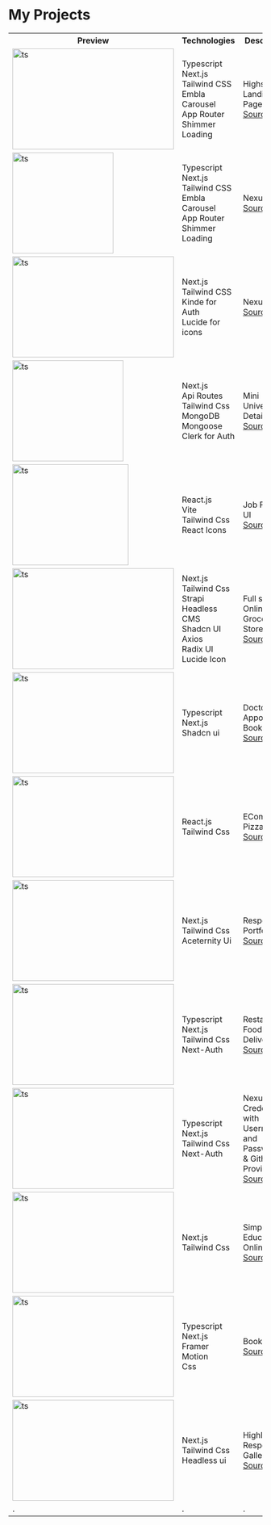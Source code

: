 

# My Projects


<table>
  <tr>
    <th>Preview</th>
    <th>Technologies</th>
    <th>Description</th>
  </tr>
  
  <tr>
    <td>
    <img
      src="https://s31.picofile.com/file/8474257150/highstorm_1_.JPG"
      alt="ts"
      width="320"
      height="200"
    />
    </td>
    <td>
    Typescript <br />
    Next.js <br />
    Tailwind CSS <br />
    Embla Carousel <br />
    App Router <br />
    Shimmer Loading <br />
    </td>
        <td>
        Highstorm Landing Page <br/>
    <a href="https://github.com/MiladJoodi/HighStorm" target="_top">
    <span>Source</span>
    <svg width="13.5" height="13.5" aria-hidden="true" viewBox="0 0 24 24" class="iconExternalLink_node_modules-@docusaurus-theme-classic-lib-theme-Icon-ExternalLink-styles-module"><path fill="currentColor" d="M21 13v10h-21v-19h12v2h-10v15h17v-8h2zm3-12h-10.988l4.035 4-6.977 7.07 2.828 2.828 6.977-7.07 4.125 4.172v-11z"></path></svg>
    </a></td>
  </tr>
  <tr>
    <td>
    <img
      src="https://s30.picofile.com/file/8474226692/mob_1_.png"
      alt="ts"
      width="200"
      height="200"
    />
    </td>
    <td>
    Typescript <br />
    Next.js <br />
    Tailwind CSS <br />
    Embla Carousel <br />
    App Router <br />
    Shimmer Loading <br />
    </td>
        <td>
        Nexus <br/>
    <a href="https://github.com/MiladJoodi/Nexus" target="_top">
    <span>Source</span>
    <svg width="13.5" height="13.5" aria-hidden="true" viewBox="0 0 24 24" class="iconExternalLink_node_modules-@docusaurus-theme-classic-lib-theme-Icon-ExternalLink-styles-module"><path fill="currentColor" d="M21 13v10h-21v-19h12v2h-10v15h17v-8h2zm3-12h-10.988l4.035 4-6.977 7.07 2.828 2.828 6.977-7.07 4.125 4.172v-11z"></path></svg>
    </a></td>
  </tr>
  <tr>
    <td>
    <img
      src="https://s30.picofile.com/file/8474228468/job2.JPG"
      alt="ts"
      width="320"
      height="200"
    />
    </td>
    <td>
    Next.js <br />
    Tailwind CSS <br />
    Kinde for Auth <br />
    Lucide for icons <br />
    </td>
        <td>
        Nexus <br/>
    <a href="https://github.com/MiladJoodi/Job_Board" target="_top">
    <span>Source</span>
    <svg width="13.5" height="13.5" aria-hidden="true" viewBox="0 0 24 24" class="iconExternalLink_node_modules-@docusaurus-theme-classic-lib-theme-Icon-ExternalLink-styles-module"><path fill="currentColor" d="M21 13v10h-21v-19h12v2h-10v15h17v-8h2zm3-12h-10.988l4.035 4-6.977 7.07 2.828 2.828 6.977-7.07 4.125 4.172v-11z"></path></svg>
    </a></td>
  </tr>
  <tr>
    <td>
    <img
      src="https://camo.githubusercontent.com/43c2d6c93511f126cfdb88c2f5d5a1e733887d38e290359781a5f8365c92bd4c/68747470733a2f2f7333312e7069636f66696c652e636f6d2f66696c652f383437333933353433342f73637265656e636170747572655f6c6f63616c686f73745f333030305f323032345f30335f33305f31335f34315f33352e706e67"
      alt="ts"
      width="220"
      height="200"
    />
    </td>
    <td>
    Next.js <br />
    Api Routes<br />
    Tailwind Css <br />
    MongoDB <br />
    Mongoose <br />
    Clerk for Auth <br />
    </td>
        <td>
        Mini University Details <br/>
    <a href="https://github.com/MiladJoodi/Coursera_News_App" target="_top">
    <span>Source</span>
    <svg width="13.5" height="13.5" aria-hidden="true" viewBox="0 0 24 24" class="iconExternalLink_node_modules-@docusaurus-theme-classic-lib-theme-Icon-ExternalLink-styles-module"><path fill="currentColor" d="M21 13v10h-21v-19h12v2h-10v15h17v-8h2zm3-12h-10.988l4.035 4-6.977 7.07 2.828 2.828 6.977-7.07 4.125 4.172v-11z"></path></svg>
    </a></td>
  </tr>
    <tr>
    <td >
    <img
      src="https://camo.githubusercontent.com/07d385762a05ce86b74ff9bf5d2f58331298c85b8c7ec8dffc29aaf21c9bf3de/68747470733a2f2f7333302e7069636f66696c652e636f6d2f66696c652f383437333934343633342f30312e6a7067"
      alt="ts"
      width="230"
      height="200"
    />
    </td>
        <td>
    React.js <br />
    Vite<br />
    Tailwind Css<br />
    React Icons<br />
    </td>
    <td>
    Job Finder UI<br/>
    <a href="https://github.com/MiladJoodi/Job_Finder_React_js_Tailwind_css" target="_top">
     <span>Source</span>
    <svg width="13.5" height="13.5" aria-hidden="true" viewBox="0 0 24 24" class="iconExternalLink_node_modules-@docusaurus-theme-classic-lib-theme-Icon-ExternalLink-styles-module"><path fill="currentColor" d="M21 13v10h-21v-19h12v2h-10v15h17v-8h2zm3-12h-10.988l4.035 4-6.977 7.07 2.828 2.828 6.977-7.07 4.125 4.172v-11z"></path></svg>
    </a></td>
    
  </tr>
    <tr>
    <td>
    <img
      src="https://camo.githubusercontent.com/25ed5446376983405b730eb99f4041189587ab630384d070a51301d2eeaa9dfd/68747470733a2f2f7333312e7069636f66696c652e636f6d2f66696c652f383437333934383830302f676c6f636572795f325f2e4a5047"
      alt="ts"
      width="320"
      height="200"
    />
    </td>
    <td>
    Next.js <br />
    Tailwind Css<br />
    Strapi Headless CMS<br />
    Shadcn UI<br />
    Axios<br />
    Radix UI<br />
    Lucide Icon<br />
    </td>
    <td>
    Full stack <br/> Online Grocery Store App <br/>
    <a href="https://github.com/MiladJoodi/Job_Finder_React_js_Tailwind_css" target="_top">
     <span>Source</span>
    <svg width="13.5" height="13.5" aria-hidden="true" viewBox="0 0 24 24" class="iconExternalLink_node_modules-@docusaurus-theme-classic-lib-theme-Icon-ExternalLink-styles-module"><path fill="currentColor" d="M21 13v10h-21v-19h12v2h-10v15h17v-8h2zm3-12h-10.988l4.035 4-6.977 7.07 2.828 2.828 6.977-7.07 4.125 4.172v-11z"></path></svg>
    </a></td>
  </tr>
      <tr>
    <td>
    <img
      src="https://s31.picofile.com/file/8474148342/doctor.JPG"
      alt="ts"
      width="320"
      height="200"
    />
    </td>
    <td>
    Typescript <br />
    Next.js <br />
    Shadcn ui<br />
    </td>
    <td>
    Doctor Appointment <br/> Booking App <br/>
    <a href="https://github.com/MiladJoodi/ECommerce_Pizza_Website" target="_top">
     <span>Source</span>
    <svg width="13.5" height="13.5" aria-hidden="true" viewBox="0 0 24 24" class="iconExternalLink_node_modules-@docusaurus-theme-classic-lib-theme-Icon-ExternalLink-styles-module"><path fill="currentColor" d="M21 13v10h-21v-19h12v2h-10v15h17v-8h2zm3-12h-10.988l4.035 4-6.977 7.07 2.828 2.828 6.977-7.07 4.125 4.172v-11z"></path></svg>
    </a></td>
  </tr>
  <tr>
    <td>
    <img
      src="https://s30.picofile.com/file/8474148842/erq.JPG"
      alt="ts"
      width="320"
      height="200"
    />
    </td>
    <td>
    React.js <br />
    Tailwind Css <br />
    </td>
    <td>
    ECommerce Pizza <br/>
    <a href="https://github.com/MiladJoodi/ECommerce_Pizza_Website" target="_top">
     <span>Source</span>
    <svg width="13.5" height="13.5" aria-hidden="true" viewBox="0 0 24 24" class="iconExternalLink_node_modules-@docusaurus-theme-classic-lib-theme-Icon-ExternalLink-styles-module"><path fill="currentColor" d="M21 13v10h-21v-19h12v2h-10v15h17v-8h2zm3-12h-10.988l4.035 4-6.977 7.07 2.828 2.828 6.977-7.07 4.125 4.172v-11z"></path></svg>
    </a></td>
  </tr>
    <tr>
    <td>
    <img
      src="https://s30.picofile.com/file/8474148976/weqc.jpg"
      alt="ts"
      width="320"
      height="200"
    />
    </td>
    <td>
    Next.js <br />
    Tailwind Css <br />
    Aceternity Ui <br />
    </td>
    <td>
    Responsive Portfolio <br/>
    <a href="https://github.com/MiladJoodi/Portfolio_2" target="_top">
     <span>Source</span>
    <svg width="13.5" height="13.5" aria-hidden="true" viewBox="0 0 24 24" class="iconExternalLink_node_modules-@docusaurus-theme-classic-lib-theme-Icon-ExternalLink-styles-module"><path fill="currentColor" d="M21 13v10h-21v-19h12v2h-10v15h17v-8h2zm3-12h-10.988l4.035 4-6.977 7.07 2.828 2.828 6.977-7.07 4.125 4.172v-11z"></path></svg>
    </a></td>
  </tr>
    <tr>
    <td>
    <img
      src="https://s31.picofile.com/file/8474147842/ty.jpg"
      alt="ts"
      width="320"
      height="200"
    />
    </td>
    <td>
    Typescript <br />
    Next.js <br />
    Tailwind Css<br />
    Next-Auth<br />
    </td>
    <td>
    Restaurant Food Delivery App <br/>
    <a href="https://github.com/MiladJoodi/Restaurant_Food_Delivery_App" target="_top">
     <span>Source</span>
    <svg width="13.5" height="13.5" aria-hidden="true" viewBox="0 0 24 24" class="iconExternalLink_node_modules-@docusaurus-theme-classic-lib-theme-Icon-ExternalLink-styles-module"><path fill="currentColor" d="M21 13v10h-21v-19h12v2h-10v15h17v-8h2zm3-12h-10.988l4.035 4-6.977 7.07 2.828 2.828 6.977-7.07 4.125 4.172v-11z"></path></svg>
    </a></td>
  </tr>
      <tr>
    <td>
    <img
      src="https://s30.picofile.com/file/8474148100/New_Project.png"
      alt="ts"
      width="320"
      height="200"
    />
    </td>
    <td>
    Typescript <br />
    Next.js <br />
    Tailwind Css<br />
    Next-Auth<br />
    </td>
    <td>
    Nexu-Auth Credentials<br/> with Username and Password<br/> & Github Providers <br/>
    <a href="https://github.com/MiladJoodi/Credentials_and_Github_NextAuth_MongoDB" target="_top">
     <span>Source</span>
    <svg width="13.5" height="13.5" aria-hidden="true" viewBox="0 0 24 24" class="iconExternalLink_node_modules-@docusaurus-theme-classic-lib-theme-Icon-ExternalLink-styles-module"><path fill="currentColor" d="M21 13v10h-21v-19h12v2h-10v15h17v-8h2zm3-12h-10.988l4.035 4-6.977 7.07 2.828 2.828 6.977-7.07 4.125 4.172v-11z"></path></svg>
    </a></td>
  </tr>
    <tr>
    <td>
    <img
      src="https://s31.picofile.com/file/8474148234/swww.JPG"
      alt="ts"
      width="320"
      height="200"
    />
    </td>
    <td>
    Next.js <br />
    Tailwind Css<br />
    </td>
    <td>
    Simple Educal Online<br/>
    <a href="https://github.com/MiladJoodi/Simple_Educal_Online_Website" target="_top">
     <span>Source</span>
    <svg width="13.5" height="13.5" aria-hidden="true" viewBox="0 0 24 24" class="iconExternalLink_node_modules-@docusaurus-theme-classic-lib-theme-Icon-ExternalLink-styles-module"><path fill="currentColor" d="M21 13v10h-21v-19h12v2h-10v15h17v-8h2zm3-12h-10.988l4.035 4-6.977 7.07 2.828 2.828 6.977-7.07 4.125 4.172v-11z"></path></svg>
    </a></td>
  </tr>
    <tr>
    <td>
    <img
      src="https://s31.picofile.com/file/8474148518/er5.JPG"
      alt="ts"
      width="320"
      height="200"
    />
    </td>
    <td>
    Typescript <br />
    Next.js <br />
    Framer Motion<br />
    Css<br />
    </td>
    <td>
    Book App <br/>
    <a href="https://github.com/MiladJoodi/Book_App_Nextjs" target="_top">
     <span>Source</span>
    <svg width="13.5" height="13.5" aria-hidden="true" viewBox="0 0 24 24" class="iconExternalLink_node_modules-@docusaurus-theme-classic-lib-theme-Icon-ExternalLink-styles-module"><path fill="currentColor" d="M21 13v10h-21v-19h12v2h-10v15h17v-8h2zm3-12h-10.988l4.035 4-6.977 7.07 2.828 2.828 6.977-7.07 4.125 4.172v-11z"></path></svg>
    </a></td>
  </tr>
    <tr>
    <td>
    <img
      src="https://s31.picofile.com/file/8474148718/high.JPG"
      alt="ts"
      width="320"
      height="200"
    />
    </td>
    <td>
    Next.js <br />
    Tailwind Css<br />
    Headless ui<br />
    </td>
    <td>
    Highly Responsive Gallery <br/>
    <a href="https://github.com/MiladJoodi/Highly_Responsive_Website" target="_top">
     <span>Source</span>
    <svg width="13.5" height="13.5" aria-hidden="true" viewBox="0 0 24 24" class="iconExternalLink_node_modules-@docusaurus-theme-classic-lib-theme-Icon-ExternalLink-styles-module"><path fill="currentColor" d="M21 13v10h-21v-19h12v2h-10v15h17v-8h2zm3-12h-10.988l4.035 4-6.977 7.07 2.828 2.828 6.977-7.07 4.125 4.172v-11z"></path></svg>
    </a></td>
  </tr>
    
  
  <tr>
    <td>.</td>
    <td>.</td>
    <td>.</td>
  </tr>
</table>



